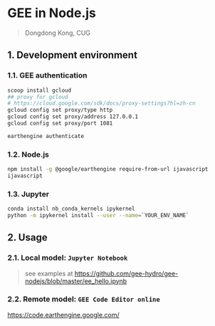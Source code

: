 <h1>GEE in Node.js</h1>

> Dongdong Kong, CUG

## 1. Development environment

### 1.1. GEE authentication

```bash
scoop install gcloud
## proxy for gcloud
# https://cloud.google.com/sdk/docs/proxy-settings?hl=zh-cn
gcloud config set proxy/type http
gcloud config set proxy/address 127.0.0.1
gcloud config set proxy/port 1081

earthengine authenticate
```

<!-- - `Private Key`: <https://developers.google.com/earth-engine/guides/service_account#create-a-private-key-for-the-service-account>
  
> `Private Key` should be at `~/.config/earthengine/.private-key.json`. -->


### 1.2. Node.js

```bash
npm install -g @google/earthengine require-from-url ijavascript
ijavascript
```

### 1.3. Jupyter

```bash
conda install nb_conda_kernels ipykernel
python -m ipykernel install --user --name=`YOUR_ENV_NAME`
```

## 2. Usage

### 2.1. Local model: `Jupyter Notebook`

> see examples at <https://github.com/gee-hydro/gee-nodejs/blob/master/ee_hello.ipynb>

### 2.2. Remote model: `GEE Code Editor online`

<https://code.earthengine.google.com/>
